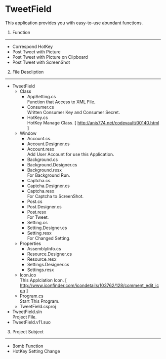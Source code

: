 TweetField
==========
This application provides you with easy-to-use abundant functions.

1. Function
----------
+ Correspond HotKey
+ Post Tweet with Picture
+ Post Tweet with Picture on Clipboard
+ Post Tweet with ScreenShot

2. File Descliption
---------
+ TweetField
	+ Class
		+ AppSetting.cs  
			Function that Access to XML File.
		+ Consumer.cs  
			Written Consumer Key and Consumer Secret.
		+ HotKey.cs  
			HotKey Manage Class. [ http://anis774.net/codevault/00140.html ]
	+ Window
		+ Account.cs
		+ Account.Designer.cs
		+ Account.resx  
			Add User Account for use this Application.
		+ Background.cs
		+ Background.Designer.cs
		+ Background.resx  
			For Background Run.
		+ Captcha.cs
		+ Captcha.Designer.cs
		+ Captcha.resx  
			For Captcha to ScreenShot.
		+ Post.cs
		+ Post.Designer.cs
		+ Post.resx  
			For Tweet.
		+ Setting.cs
		+ Setting.Designer.cs
		+ Setting.resx  
			For Changed Setting.
	+ Properties
		+ AssemblyInfo.cs
		+ Resource.Designer.cs
		+ Resource.resx
		+ Settings.Designer.cs
		+ Settings.resx  
	+ Icon.ico  
		This Applciation Icon. [ http://www.iconfinder.com/icondetails/103762/128/comment_edit_icon ]
	+ Program.cs  
		Start This Program.
	+ TweetField.csproj  
+ TweetField.sln  
	Project File.
+ TweetField.v11.suo

3. Project Subject
---------
+ Bomb Function
+ HotKey Setting Change

